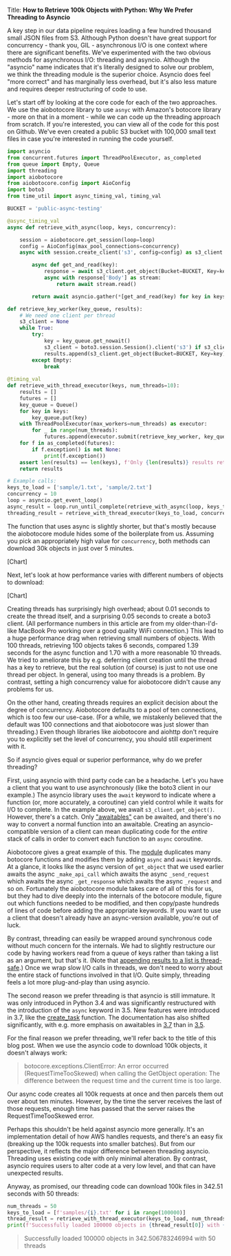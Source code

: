 Title: 
**How to Retrieve 100k Objects with Python: Why We Prefer Threading to Asyncio**

A key step in our data pipeline requires loading a few hundred thousand small JSON files from S3. Although Python doesn't have great support for concurrency - thank you, GIL - asynchronous I/O is one context where there are significant benefits. We've experimented with the two obvious methods for asynchronous I/O: threading and asyncio. Although the "asyncio" name indicates that it's literally designed to solve our problem, we think the threading module is the superior choice. Asyncio does feel "more correct" and has marginally less overhead, but it's also less mature and requires deeper restructuring of code to use.

Let's start off by looking at the core code for each of the two approaches. We use the aiobotocore library to use `asnyc` with Amazon's botocore library - more on that in a moment - while we can code up the threading approach from scratch. If you're interested, you can view all of the code for this post on Github. We've even created a public S3 bucket with 100,000 small text files in case you're interested in running the code yourself. 

```python
import asyncio
from concurrent.futures import ThreadPoolExecutor, as_completed
from queue import Empty, Queue
import threading
import aiobotocore
from aiobotocore.config import AioConfig
import boto3
from time_util import async_timing_val, timing_val

BUCKET = 'public-async-testing'

@async_timing_val
async def retrieve_with_async(loop, keys, concurrency):

    session = aiobotocore.get_session(loop=loop)
    config = AioConfig(max_pool_connections=concurrency)
    async with session.create_client('s3', config=config) as s3_client:

        async def get_and_read(key):
            response = await s3_client.get_object(Bucket=BUCKET, Key=key)
            async with response['Body'] as stream:
                return await stream.read()

        return await asyncio.gather(*[get_and_read(key) for key in keys])

def retrieve_key_worker(key_queue, results):
    # We need one client per thread
    s3_client = None
    while True:
        try:
            key = key_queue.get_nowait()
            s3_client = boto3.session.Session().client('s3') if s3_client is None else s3_client
            results.append(s3_client.get_object(Bucket=BUCKET, Key=key)['Body'].read())
        except Empty:
            break
            
@timing_val
def retrieve_with_thread_executor(keys, num_threads=10):
    results = []
    futures = []
    key_queue = Queue()
    for key in keys:
        key_queue.put(key)
    with ThreadPoolExecutor(max_workers=num_threads) as executor:
        for _ in range(num_threads):
            futures.append(executor.submit(retrieve_key_worker, key_queue, results))
    for f in as_completed(futures):
        if f.exception() is not None:
            print(f.exception())
    assert len(results) == len(keys), f'Only {len(results)} results returned.'
    return results

# Example calls:
keys_to_load = ['sample/1.txt', 'sample/2.txt']
concurrency = 10
loop = asyncio.get_event_loop()
async_result = loop.run_until_complete(retrieve_with_async(loop, keys_to_load, concurrency))
threading_result = retrieve_with_thread_executor(keys_to_load, concurrency)

```

The function that uses async is slightly shorter, but that's mostly because the aiobotocore module hides some of the boilerplate from us.  Assuming you pick an appropriately high value for `concurrency`, both methods can download 30k objects in just over 5 minutes.

[Chart]

Next, let's look at how performance varies with different numbers of objects to download:

[Chart]

Creating threads has surprisingly high overhead; about 0.01 seconds to create the thread itself, and a surprising 0.05 seconds to create a boto3 client. (All performance numbers in this article are from my older-than-I'd-like MacBook Pro working over a good quality WiFi connection.) This lead to a huge performance drag when retrieving small numbers of objects. With 100 threads, retrieving 100 objects takes 6 seconds, compared 1.39 seconds for the async function and 1.70 with a more reasonable 10 threads. We tried to ameliorate this by e.g. deferring client creation until the thread has a key to retrieve, but the real solution (of course) is just to not use one thread per object. In general, using too many threads is a problem. By contrast, setting a high concurrency value for aiobotocore didn't cause any problems for us.

On the other hand, creating threads requires an explicit decision about the degree of concurrency. Aiobotocore defaults to a pool of ten connections, which is too few our use-case. (For a while, we mistakenly believed that the default was 100 connections and that aiobotocore was just slower than threading.) Even though libraries like aiobotocore and aiohttp don't require you to explicitly set the level of concurrency, you should still experiment with it.

So if asyncio gives equal or superior performance, why do we prefer threading? 

First, using asyncio with third party code can be a headache. Let's you have a client that you want to use asynchronously (like the boto3 client in our example.) The asyncio library uses the `await` keyword to indicate where a function (or, more accurately, a coroutine) can yield control while it waits for I/O to complete. In the example above, we await `s3_client.get_object()`. However, there's a catch. Only ["awaitables"](https://docs.python.org/3/glossary.html#term-awaitable) can be awaited, and there's no way to convert a normal function into an awaitable. Creating an asyncio-compatible version of a client can mean duplicating code for the *entire* stack of calls in order to convert each function to an `async` coroutine.

Aiobotocore gives a great example of this. The [module](https://github.com/aio-libs/aiobotocore/tree/master/aiobotocore) duplicates many botocore functions and modifies them by adding `async` and `await` keywords. At a glance, it looks like the async version of `get_object` that we used earlier awaits the async `_make_api_call` which awaits the async `_send_request` which awaits the async `_get_response` which awaits the async `_request` and so on. Fortunately the aiobotocore module takes care of all of this for us, but they had to dive deeply into the internals of the botocore module, figure out which functions needed to be modified, and then copy/paste hundreds of lines of code before adding the appropriate keywords. If you want to use a client that doesn't already have an async-version available, you're out of luck.

By contrast, threading can easily be wrapped around synchronous code without much concern for the internals. We had to slightly restructure our code by having workers read from a queue of keys rather than taking a list as an argument, but that's it. (Note that [appending results to a list is thread-safe](https://docs.python.org/3/faq/library.html#what-kinds-of-global-value-mutation-are-thread-safe).) Once we wrap slow I/O calls in threads, we don't need to worry about the entire stack of functions involved in that I/O. Quite simply, threading feels a lot more plug-and-play than using asyncio.

The second reason we prefer threading is that asyncio is still immature. It was only introduced in Python 3.4 and was significantly restructured with the introduction of the `async` keyword in 3.5. New features were introduced in 3.7, like the [create_task](https://docs.python.org/3/library/asyncio-task.html#asyncio.create_task) function. The documentation has also shifted significantly, with  e.g. more emphasis on awaitables in [3.7](https://docs.python.org/3.7/library/asyncio-task.html) than in [3.5](https://docs.python.org/3.5/library/asyncio-eventloop.html). 

For the final reason we prefer threading, we'll refer back to the title of this blog post. When we use the asyncio code to download 100k objects, it doesn't always work:

> botocore.exceptions.ClientError: An error occurred (RequestTimeTooSkewed) when calling the GetObject operation: The difference between the request time and the current time is too large.

Our async code creates all 100k requests at once and then parcels them out over about ten minutes. However, by the time the server receives the last of those requests, enough time has passed that the server raises the RequestTimeTooSkewed error.

Perhaps this shouldn't be held against asyncio more generally. It's an implementation detail of how AWS handles requests, and there's an easy fix (breaking up the 100k requests into smaller batches). But from our perspective, it reflects the major difference between threading asyncio. Threading uses existing code with only minimal alteration. By contrast, asyncio requires users to alter code at a very low level, and that can have unexpected results.

Anyway, as promised, our threading code can download 100k files in 342.51 seconds with 50 threads:

```python
num_threads = 50
keys_to_load = [f'samples/{i}.txt' for i in range(100000)]
thread_result = retrieve_with_thread_executor(keys_to_load, num_threads)
print(f'Successfully loaded 100000 objects in {thread_result[0]} with {num_threads} threads')
```
> Successfully loaded 100000 objects in 342.506783246994 with 50 threads